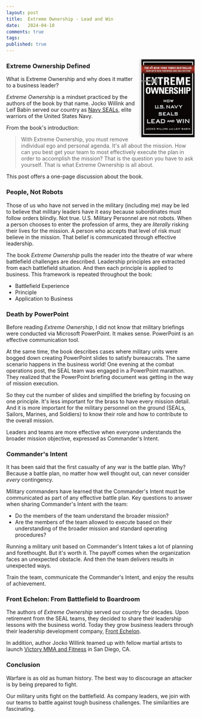 ```yaml
---
layout: post
title:  Extreme Ownership - Lead and Win
date:   2024-04-10
comments: true
tags: 
published: true
---
```


<img src="/images/Extreme_Ownership_Jocko_Willink_Leif_Babin.jpg" align="right" width="150" padding="10" alt="Extreme Ownership by Jocko Willink and Leif Babin" title="Extreme Ownership by Jocko Willink and Leif Babin" /> 

### Extreme Ownership Defined

What is Extreme Ownership and why does it matter to a business leader?

_Extreme Ownership_ is a mindset practiced by the authors of the book by that name. Jocko Willink and Leif Babin served our country as [Navy SEALs](https://www.navy.com/careers-benefits/careers/special-operations/navy-seal?q=seals), elite warriors of the United States Navy.

From the book's introduction:
>With Extreme Ownership, you must remove individual ego and personal agenda. It's all about the mission. How can you best get your team to most effectively execute the plan in order to accomplish the mission? That is the question you have to ask yourself. That is what Extreme Ownership is all about.

This post offers a one-page discussion about the book.

<!--more-->

### People, Not Robots

Those of us who have not served in the military (including me) may be led to believe that military leaders have it easy because subordinates must follow orders blindly. Not true. U.S. Military Personnel are not robots. When a person chooses to enter the profession of arms, they are _literally_ risking their lives for the mission. A person who accepts that level of risk must believe in the mission. That belief is communicated through effective leadership.

The book _Extreme Ownership_ pulls the reader into the theatre of war where battlefield challenges are described. Leadership principles are extracted from each battlefield situation. And then each principle is applied to business. This framework is repeated throughout the book:

* Battlefield Experience
* Principle
* Application to Business

### Death by PowerPoint

Before reading _Extreme Ownership_, I did not know that military briefings were conducted via Microsoft PowerPoint. It makes sense. PowerPoint is an effective communication tool. 

At the same time, the book describes cases where military units were bogged down creating PowerPoint slides to satisfy bureaucrats. The same scenario happens in the business world! One evening at the combat operations post, the SEAL team was engaged in a PowerPoint marathon. They realized that the PowerPoint briefing document was getting in the way of mission execution. 

So they cut the number of slides and simplified the briefing by focusing on one principle. It's less important for the brass to have every mission detail. And it is more important for the military personnel on the ground (SEALs, Sailors, Marines, and Soldiers) to know their role and how to contribute to the overall mission.

Leaders and teams are more effective when everyone understands the broader mission objective, expressed as Commander's Intent.

### Commander's Intent

It has been said that the first casualty of any war is the battle plan. Why? Because a battle plan, no matter how well thought out, can never consider _every_ contingency.

Military commanders have learned that the Commander's Intent must be communicated as part of any effective battle plan. Key questions to answer when sharing Commander's Intent with the team: 

* Do the members of the team understand the broader mission?
* Are the members of the team allowed to execute based on their understanding of the broader mission and standard operating procedures?

Running a military unit based on Commander's Intent takes a lot of planning and forethought. But it's worth it. The payoff comes when the organization faces an unexpected obstacle. And then the team delivers results in unexpected ways. 

Train the team, communicate the Commander's Intent, and enjoy the results of achievement.

### Front Echelon: From Battlefield to Boardroom

The authors of _Extreme Ownership_ served our country for decades. Upon retirement from the SEAL teams, they decided to share their leadership lessons with the business world. Today they grow business leaders through their leadership development company, [Front Echelon](https://echelonfront.com/).

In addition, author Jocko Willink teamed up with fellow martial artists to launch [Victory MMA and Fitness](https://www.victorygyms.com/) in San Diego, CA.

### Conclusion

Warfare is as old as human history. The best way to discourage an attacker is by being prepared to fight.

Our military units fight on the battlefield. As company leaders, we join with our teams to battle against tough business challenges. The similarities are fascinating.
